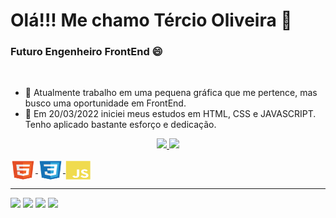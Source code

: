 <h1>Olá!!! Me chamo Tércio Oliveira 👋</h1>
<h3>Futuro Engenheiro FrontEnd 😄</h3>
<br>

- 🔭 Atualmente trabalho em uma pequena gráfica que me pertence, mas busco uma oportunidade em FrontEnd.
- 🌱 Em 20/03/2022 iniciei meus estudos em HTML, CSS e JAVASCRIPT. Tenho aplicado bastante esforço e dedicação.

<div align="center">
  <a href="https://github.com/terciodgx">
  <img height="180em" src="https://github-readme-stats.vercel.app/api?username=terciodgx&show_icons=true&theme=merko&include_all_commits=true&count_private=true"/>
  <img height="180em" src="https://github-readme-stats.vercel.app/api/top-langs/?username=terciodgx&layout=compact&langs_count=7&theme=merko"/>
</div>
<div style="display: inline_block"><br>
  <img align="center" alt="Tercio-HTML" height="30" width="40" src="https://raw.githubusercontent.com/devicons/devicon/master/icons/html5/html5-original.svg">
  <img align="center" alt="Tercio-CSS" height="30" width="40" src="https://raw.githubusercontent.com/devicons/devicon/master/icons/css3/css3-original.svg">
  <img align="center" alt="Tercio-Js" height="30" width="40" src="https://raw.githubusercontent.com/devicons/devicon/master/icons/javascript/javascript-plain.svg">
</div>
  
<hr>

<div> 
  <a href="https://www.youtube.com/c/TércioOliveiradaSilva" target="_blank"><img src="https://img.shields.io/badge/YouTube-FF0000?style=for-the-badge&logo=youtube&logoColor=white" target="_blank"></a>
  <a href="https://www.instagram.com/terciofotosamadoras/" target="_blank"><img src="https://img.shields.io/badge/-Instagram-%23E4405F?style=for-the-badge&logo=instagram&logoColor=white" target="_blank"></a>
  <a href = "mailto:tlljoliveira@gmail.com"><img src="https://img.shields.io/badge/-Gmail-%23333?style=for-the-badge&logo=gmail&logoColor=white" target="_blank"></a>
  <a href="https://www.linkedin.com/in/tercio-oliveira-10094b64/" target="_blank"><img src="https://img.shields.io/badge/-LinkedIn-%230077B5?style=for-the-badge&logo=linkedin&logoColor=white" target="_blank"></a> 
